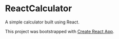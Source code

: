 # ReactCalculator

A simple calculator built using React.

This project was bootstrapped with [Create React App](https://github.com/facebook/create-react-app).
